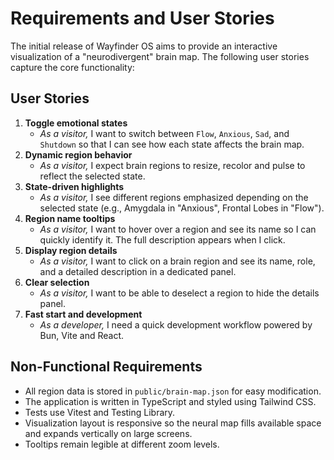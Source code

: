 # Requirements and User Stories

The initial release of Wayfinder OS aims to provide an interactive visualization of a "neurodivergent" brain map. The following user stories capture the core functionality:

## User Stories

1. **Toggle emotional states**
   - *As a visitor,* I want to switch between `Flow`, `Anxious`, `Sad`, and `Shutdown` so that I can see how each state affects the brain map.
2. **Dynamic region behavior**
   - *As a visitor,* I expect brain regions to resize, recolor and pulse to reflect the selected state.
3. **State-driven highlights**
   - *As a visitor,* I see different regions emphasized depending on the selected state (e.g., Amygdala in "Anxious", Frontal Lobes in "Flow").
4. **Region name tooltips**
   - *As a visitor,* I want to hover over a region and see its name so I can quickly identify it. The full description appears when I click.
5. **Display region details**
   - *As a visitor,* I want to click on a brain region and see its name, role, and a detailed description in a dedicated panel.
6. **Clear selection**
   - *As a visitor,* I want to be able to deselect a region to hide the details panel.
7. **Fast start and development**
   - *As a developer,* I need a quick development workflow powered by Bun, Vite and React.

## Non-Functional Requirements

- All region data is stored in `public/brain-map.json` for easy modification.
- The application is written in TypeScript and styled using Tailwind CSS.
- Tests use Vitest and Testing Library.
- Visualization layout is responsive so the neural map fills available space and expands vertically on large screens.
- Tooltips remain legible at different zoom levels.

